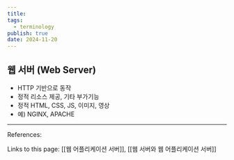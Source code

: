 ```yaml
---
title:
tags:
  - terminology
publish: true
date: 2024-11-20
---
```


## 웹 서버 (Web Server)

- HTTP 기반으로 동작
- 정적 리소스 제공, 기타 부가기능
- 정적 HTML, CSS, JS, 이미지, 영상
- 예) NGINX, APACHE

---

References:

Links to this page: [[웹 어플리케이션 서버]], [[웹 서버와 웹 어플리케이션 서버]]
